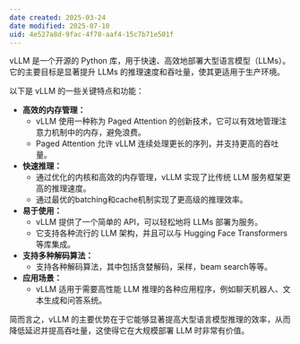 ```yaml
---
date created: 2025-03-24
date modified: 2025-07-10
uid: 4e527a8d-9fac-4f78-aaf4-15c7b71e501f
---
```


vLLM 是一个开源的 Python 库，用于快速、高效地部署大型语言模型（LLMs）。它的主要目标是显著提升 LLMs 的推理速度和吞吐量，使其更适用于生产环境。

以下是 vLLM 的一些关键特点和功能：

- **高效的内存管理：**
    - vLLM 使用一种称为 Paged Attention 的创新技术，它可以有效地管理注意力机制中的内存，避免浪费。
    - Paged Attention 允许 vLLM 连续处理更长的序列，并支持更高的吞吐量。
- **快速推理：**
    - 通过优化的内核和高效的内存管理，vLLM 实现了比传统 LLM 服务框架更高的推理速度。
    - 通过最优的batching和cache机制实现了更高级的推理效率。
- **易于使用：**
    - vLLM 提供了一个简单的 API，可以轻松地将 LLMs 部署为服务。
    - 它支持各种流行的 LLM 架构，并且可以与 Hugging Face Transformers 等库集成。
- **支持多种解码算法：**
    - 支持各种解码算法，其中包括贪婪解码，采样，beam search等等。
- **应用场景：**
    - vLLM 适用于需要高性能 LLM 推理的各种应用程序，例如聊天机器人、文本生成和问答系统。

简而言之，vLLM 的主要优势在于它能够显著提高大型语言模型推理的效率，从而降低延迟并提高吞吐量，这使得它在大规模部署 LLM 时非常有价值。
